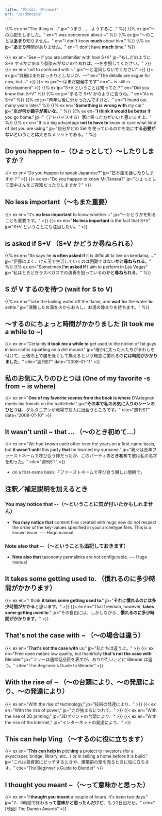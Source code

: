 ```yaml
---
title: "言い回し (Phrase)"
url: "/p/dmkcqku"
---
```


{{% ex en="The thing is ..." jp="つまり...、 ようするに..." %}}
{{% ex jp="～の心配をしました。" en="I was concerned about ~" %}}
{{% ex jp="～のことは**あまり**知りません。" en="I don't know **much** about him." %}}
{{% ex jp="**あまり**時間がありません。" en="I don't have **much** time." %}}

{{< ex en="See ~ if you are unfamiliar with how S+V" jp="もしどのように S+V するかにあまり馴染みがないのであれば、～を参照してください。" >}}
{{< ex en="not to confused with ~" jp="～と混同しないでください" >}}
{{< ex jp="詳細はまだはっきりとしないが、～" en="The details are vague for now, but ~" >}}
{{< ex jp="～はまだ開発中です" en="~ is still in development" >}}
{{% ex jp="S+V ということは知ってた？" en="Did you know that S+V" %}}
{{% ex jp="まるで S+V かのように言うね。" en="As is S+V" %}}
{{% ex jp="何年も後に分かったんですけど。" en="I found out many years later." %}}
{{% ex en="**Something is wrong with** my car." jp="車**が何か調子が悪いな**。" %}}
{{% ex en="**I think it would be better if** you go home." jp="（アドバイスする）家に帰った方がいいと思いますよ。" %}}
{{% ex en="It is a big advantage **not to have to** know or care what kind of Set you are using." jp="自分がどの Set を使っているのかを気に**する必要がないということは**大きなメリットである。" %}}


Do you happen to ~（ひょっとして）〜したりしますか？
----
{{< ex en="Do you happen to speak Japanese?" jp="日本語を話したりしますか？" >}}
{{< ex en="Do you happen to know Mr.Tanaka?" jp="ひょっとして田中さんをご存知だったりしますか？" >}}


No less important（～もまた重要）
----

{{< ex en="It's **no less important** to know whether ~" jp="～かどうかを知ることも重要です。" >}}
{{< ex en="**No less important** is the fact that S+V" jp="S+V ということにも注目したい。" >}}


is asked if S+V （S+V かどうか尋ねられる）
----

{{% ex en="Ito says he **is often asked if** it is difficult to live on kendama, ..." jp="伊藤はよく、けん玉で生活していくのは困難ではない**かと尋ねられる**。" %}}
{{% ex en="Sometimes **I'm asked if** I aim to perform in Las Vegas" jp="私はときどきラスベガスでの演奏を狙っているの**かと尋ねられる**。" %}}


S が V するのを待つ (wait for S to V)
----

{{% ex en="Take the boiling water off the flame, and **wait for** the water **to** settle." jp="沸騰したお湯を火からおろし、お湯の静まりを待ちます。" %}}


～するのにちょっと時間がかかりました (it took me a while to ~)
----

{{< ex en="Certainly **it took me a while to** get used to the notion of fat guys in loin cloths squatting on a dirt mound." jp="確かに太った人たちがまわしを付けて、土俵の上で腰を低くして構えるという概念に慣れるの**には時間がかかりました**。" cite="週刊ST" date="2008-01-11" >}}


私のお気に入りのひとつは (One of my favorite -s from ~ is where)
----

{{< ex en="**One of my favorite scenes from the book is where** D'Artagnan meets his friends on the battlefield." jp="**その本で私のお気に入りのシーンのひとつは**、ダルタニアンが戦場で友人に出会うところです。" cite="週刊ST" date="2008-01-10" >}}


It wasn't until ~ that ... （～のとき初めて…）
----

{{< ex en="We had known each other over the years on a first-name basis, but **it wasn't until** this party **that** he learned my surname." jp="我々は長年ファーストネームで呼び合う仲だったが、このパーティ**のとき初めて**彼は私の名字を知った。" cite="週刊ST" >}}

* on a first-name basis 「ファーストネームで呼び合う親しい間柄で」


注釈／補足説明を加えるとき
----

### You may notice that --（～ということに気が付いたかもしれません）

- **You may notice that** content files created with hugo new do not respect the order of the key-values specified in your archetype files. This is a known issue. --- Hugo manual

### Note also that --（～ということも追記しておきます）

- **Note also that** taxonomy permalinks are not configurable. --- Hugo manual


It takes some getting used to. （慣れるのに多少時間がかかります）
----
{{< ex en="I think **it takes some getting used to**." jp="**それに慣れるのには多少時間がかかる**と思います。" >}}
{{< ex en="That freedom, however, **takes some getting used to**." jp="その自由には、しかしながら、**慣れるのに多少時間がかかります**。" >}}


That's not the case with ~ （～の場合は違う）
----
{{< ex en="**That's not the case with** us." jp="私たちは違うよ。" >}}
{{< ex en="Free open means low quality, but thankfully **that's not the case with** Blender." jp="フリーは通常低品質を表すが、ありがたいことに Blender は違う。" cite="The Beginner's Guide to Blender" >}}


With the rise of ~ （～の台頭により、～の発展により、～の発達により）
----
{{< ex en="With the rise of technology," jp="技術の発達により、" >}}
{{< ex en="With the rise of power," jp="力が強まるにつれて、" >}}
{{< ex en="With the rise of 3D printing," jp="3Dプリントの台頭により、" >}}
{{< ex en="With the rise of the Internet," jp="インターネットの発達により、" >}}


This can help Ving （～するのに役に立ちます）
----
{{< ex en="**This can help in** pitch**ing** a project to investors (for a skyscraper, bridge, library, etc...) or in selling a home before it is build." jp="これは投資家にピッチするときや、建築前の家を売るときに役に立ちます。" cite="The Beginner's Guide to Blender" >}}


I thought you meant ~（～って意味かと思った）
----

{{< ex en="**I thought you meant** a couple of hours. It's been two days." jp="2、3時間で終わる**って意味かと思ったんだけど**、もう2日目だぜ。" cite="[映画] The Darwin Awards" >}}

